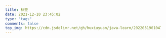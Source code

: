 ```yaml
---
title: 标签
date: 2021-12-10 23:45:02
type: "tags"
comments: false
top_img: https://cdn.jsdelivr.net/gh/huxiuyuan/java-learn/202203190104794.jpeg
---
```

